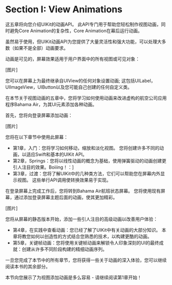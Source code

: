 # Section I: View Animations

这五章将向您介绍UIKit的动画API。 此API专门用于帮助您轻松制作视图动画，同时避免Core Animation的复杂性，Core Animation在幕后运行动画。

虽然易于使用，但UIKit动画API为您提供了大量灵活性和强大功能，可以处理大多数（如果不是全部）动画要求。

动画是可见的，屏幕效果适用于用户界面中的所有视图或可见对象：



[图片]



您可以在屏幕上为最终继承自UIView的任何对象设置动画; 这包括UILabel，UIImageView，UIButton以及您可能自己创建的任何自定义类。

在本节关于视图动画的五章中，您将学习如何使用动画来改进虚构的航空公司应用程序Bahama Air，为其UI元素添加各种动画。

首先，您将向登录屏幕添加动画：



[图片]



您将在以下章节中使用此屏幕：

* 第1章，入门：您将学习如何移动，缩放和淡化视图。 您将创建许多不同的动画，以适应Swift和基本的UIKit API。
* 第2章，Springs：您将以线性动画的概念为基础，使用弹簧驱动的动画创建更引人注目的效果。Boiiing！：]
* 第3章，过渡：您将了解UIKit中的几种类方法，它们可以帮助您在屏幕内外显示视图。 这些单行API调用使转换效果易于实现。

在登录屏幕上完成工作后，您将转到Bahama Air航班状态屏幕。 您将使用现有屏幕，通过添加登录屏幕主题后面的动画，使其更加精彩。



[图片]



您将从屏幕的静态版本开始，添加一些引人注目的高级动画以改善用户体验：

* 第4章，在实践中查看动画：您已经了解了UIKit中有关动画的大部分知识。 本章将教您如何以创造性的方式结合您熟悉的技术，以构建更酷的动画。
* 第5章，关键帧动画：您将使用关键帧动画来解锁令人印象深刻的UI的最终成就：创建从许多不同阶段构建的精细动画序列。

一旦您完成了本节中的所有章节，您将获得一些关于动画的深入体验，您可以继续阅读本书的其余部分。

本节向您展示了为视图添加动画是多么容易 - 请继续阅读第1章开始！